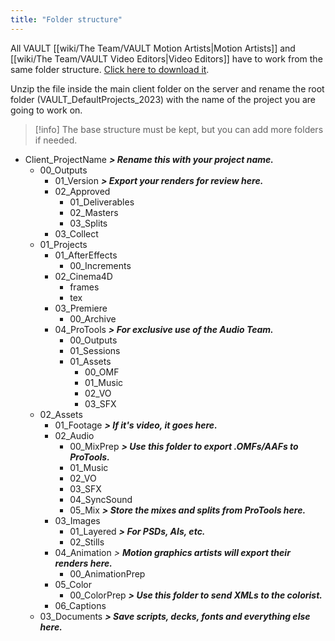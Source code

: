 ```yaml
---
title: "Folder structure"
---
```

All VAULT [[wiki/The Team/VAULT Motion Artists|Motion Artists]] and [[wiki/The Team/VAULT Video Editors|Video Editors]] have to work from the same folder structure.
[Click here to download it](https://github.com/mcanelson/quartz/raw/ac275f7e20e43dee172f6e6d59b7a1aaa7fd10e2/content/_VAULT_DefaultProjects_2023.zip).

Unzip the file inside the main client folder on the server and rename the root folder (VAULT_DefaultProjects_2023) with the name of the project you are going to work on.

> [!info]
> The base structure must be kept, but you can add more folders if needed.

- Client_ProjectName ***> Rename this with your project name.***
	- 00_Outputs 
		- 01_Version ***> Export your renders for review here.***
		- 02_Approved
			- 01_Deliverables
			- 02_Masters
			- 03_Splits
		- 03_Collect
	- 01_Projects
		- 01_AfterEffects
			- 00_Increments
		- 02_Cinema4D
			- frames
			- tex
		- 03_Premiere
			- 00_Archive 
		- 04_ProTools ***> For exclusive use of the Audio Team.***
			- 00_Outputs
			- 01_Sessions
			- 01_Assets
				- 00_OMF
				- 01_Music
				- 02_VO
				- 03_SFX
	- 02_Assets
		- 01_Footage ***> If it's video, it goes here.***
		- 02_Audio
			- 00_MixPrep ***> Use this folder to export .OMFs/AAFs to ProTools.***
			- 01_Music
			- 02_VO
			- 03_SFX
			- 04_SyncSound
			- 05_Mix ***> Store the mixes and splits from ProTools here.***
		- 03_Images
			- 01_Layered ***> For PSDs, AIs, etc.***
			- 02_Stills
		- 04_Animation *> **Motion graphics artists will export their renders here.***
			- 00_AnimationPrep
		- 05_Color
			- 00_ColorPrep ***> Use this folder to send XMLs to the colorist.***
		- 06_Captions
	- 03_Documents ***> Save scripts, decks, fonts and everything else here.***